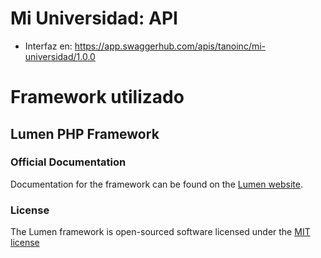 # Mi Universidad: API

* Interfaz en: https://app.swaggerhub.com/apis/tanoinc/mi-universidad/1.0.0

# Framework utilizado

## Lumen PHP Framework

### Official Documentation

Documentation for the framework can be found on the [Lumen website](http://lumen.laravel.com/docs).

### License

The Lumen framework is open-sourced software licensed under the [MIT license](http://opensource.org/licenses/MIT)

